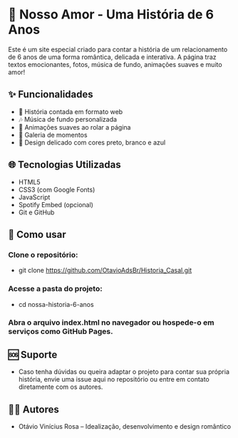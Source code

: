 # 💙 Nosso Amor - Uma História de 6 Anos

Este é um site especial criado para contar a história de um relacionamento de 6 anos de uma forma romântica, delicada e interativa. A página traz textos emocionantes, fotos, música de fundo, animações suaves e muito amor!

## ✨ Funcionalidades

- 📖 História contada em formato web
- 🎶 Música de fundo personalizada
- 💫 Animações suaves ao rolar a página
- 📸 Galeria de momentos
- 💌 Design delicado com cores preto, branco e azul

## 🌐 Tecnologias Utilizadas

- HTML5
- CSS3 (com Google Fonts)
- JavaScript
- Spotify Embed (opcional)
- Git e GitHub

## 🚀 Como usar
### Clone o repositório:

- git clone https://github.com/OtavioAdsBr/Historia_Casal.git

### Acesse a pasta do projeto:

- cd nossa-historia-6-anos

### Abra o arquivo index.html no navegador ou hospede-o em serviços como GitHub Pages.

## 🆘 Suporte
- Caso tenha dúvidas ou queira adaptar o projeto para contar sua própria história, envie uma issue aqui no repositório ou entre em contato diretamente com os autores.

## 👩‍💻 Autores
- Otávio Vinícius Rosa – Idealização, desenvolvimento e design romântico



